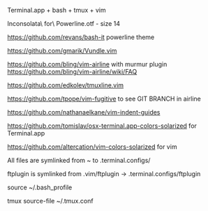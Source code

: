 Terminal.app + bash + tmux + vim

Inconsolata\ for\ Powerline.otf - size 14

https://github.com/revans/bash-it    powerline theme

https://github.com/gmarik/Vundle.vim

https://github.com/bling/vim-airline  with murmur plugin https://github.com/bling/vim-airline/wiki/FAQ

https://github.com/edkolev/tmuxline.vim

https://github.com/tpope/vim-fugitive to see GIT BRANCH in airline

https://github.com/nathanaelkane/vim-indent-guides

https://github.com/tomislav/osx-terminal.app-colors-solarized for Terminal.app

https://github.com/altercation/vim-colors-solarized for vim

All files are symlinked from ~ to .terminal.configs/

ftplugin is symlinked from .vim/ftplugin -> .terminal.configs/ftplugin

source ~/.bash_profile

tmux source-file ~/.tmux.conf
